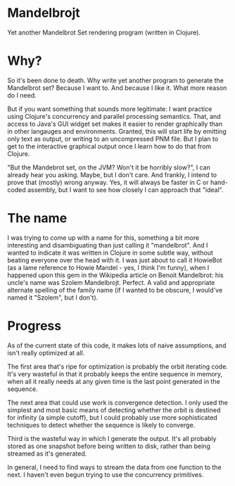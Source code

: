 Mandelbrojt
===========

Yet another Mandelbrot Set rendering program (written in Clojure).

Why?
====

So it's been done to death.  Why write yet another program to generate
the Mandelbrot set?  Because I want to.  And because I like it.  What
more reason do I need.

But if you want something that sounds more legitimate: I want practice
using Clojure's concurrency and parallel processing semantics.  That,
and access to Java's GUI widget set makes it easier to render
graphically than in other langauges and environments.  Granted, this
will start life by emitting only text as output, or writing to an
uncompressed PNM file.  But I plan to get to the interactive graphical
output once I learn how to do that from Clojure.

"But the Mandebrot set, on the JVM?  Won't it be horribly slow?", I
can already hear you asking.  Maybe, but I don't care.  And frankly, I
intend to prove that (mostly) wrong anyway.  Yes, it will always be
faster in C or hand-coded assembly, but I want to see how closely I
can approach that "ideal".

The name
========

I was trying to come up with a name for this, something a bit more
interesting and disambiguating than just calling it "mandelbrot".  And
I wanted to indicate it was written in Clojure in some subtle way,
without beating everyone over the head with it.  I was just about to
call it HowieBot (as a lame reference to Howie Mandel - yes, I think
I'm funny), when I happened upon this gem in the Wikipedia article on
Benoit Mandelbrot: his uncle's name was Szolem Mandelbrojt.  Perfect.
A valid and appropriate alternate spelling of the family name (if I
wanted to be obscure, I would've named it "Szolem", but I don't).

Progress
========

As of the current state of this code, it makes lots of naive
assumptions, and isn't really optimized at all.

The first area that's ripe for optimization is probably the orbit
iterating code.  It's very wasteful in that it probably keeps the
entire sequence in memory, when all it really needs at any given time
is the last point generated in the sequence.

The next area that could use work is convergence detection.  I only
used the simplest and most basic means of detecting whether the orbit
is destined for infinity (a simple cutoff), but I could probably use
more sophisticated techniques to detect whether the sequence is likely
to converge.

Third is the wasteful way in which I generate the output.  It's all
probably stored as one snapshot before being written to disk, rather
than being streamed as it's generated.

In general, I need to find ways to stream the data from one function
to the next.  I haven't even begun trying to use the concurrency
primitives.
